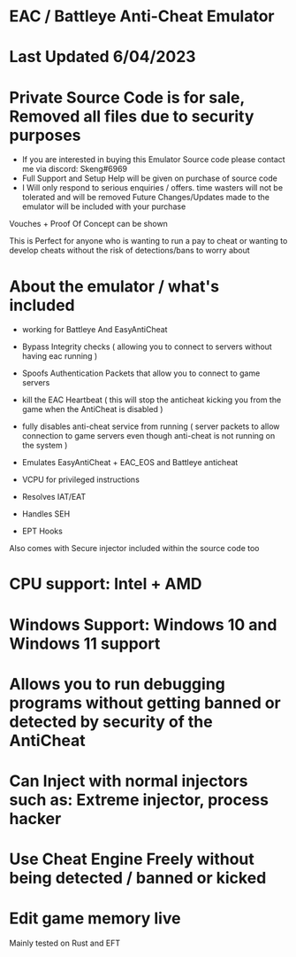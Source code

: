 # EAC / Battleye Anti-Cheat Emulator
# Last Updated 6/04/2023

 
# Private Source Code is for sale, Removed all files due to security purposes

- If you are interested in buying this Emulator Source code please contact me via discord: Skeng#6969
- Full Support and Setup Help will be given on purchase of source code
- I Will only respond to serious enquiries / offers. time wasters will not be tolerated and will be removed 
 Future Changes/Updates made to the emulator will be included with your purchase

Vouches + Proof Of Concept can be shown 

This is Perfect for anyone who is wanting to run a pay to cheat or wanting to develop cheats without the risk of detections/bans to worry about

# About the emulator / what's included

- working for Battleye And EasyAntiCheat 
- Bypass Integrity checks ( allowing you to connect to servers without having eac running )
- Spoofs Authentication Packets that allow you to connect to game servers
- kill the EAC Heartbeat ( this will stop the anticheat kicking you from the game when the AntiCheat is disabled )
- fully disables anti-cheat service from running ( server packets to allow connection to game servers even though anti-cheat is not running on the system )
- Emulates EasyAntiCheat + EAC_EOS and Battleye anticheat

- VCPU for privileged instructions
- Resolves IAT/EAT
- Handles SEH
- EPT Hooks

Also comes with Secure injector included within the source code too 
 
# CPU support: Intel + AMD 
# Windows Support: Windows 10 and Windows 11 support


# Allows you to run debugging programs without getting banned or detected by security of the AntiCheat
# Can Inject with normal injectors such as: Extreme injector, process hacker
# Use Cheat Engine Freely without being detected / banned or kicked
# Edit game memory live 




Mainly tested on Rust and EFT 






